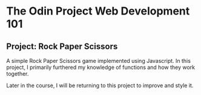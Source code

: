 # The Odin Project Web Development 101
## Project: Rock Paper Scissors

A simple Rock Paper Scissors game implemented using Javascript. In this project, I primarily furthered my knowledge of functions and how they work together.

Later in the course, I will be returning to this project to improve and style it.
